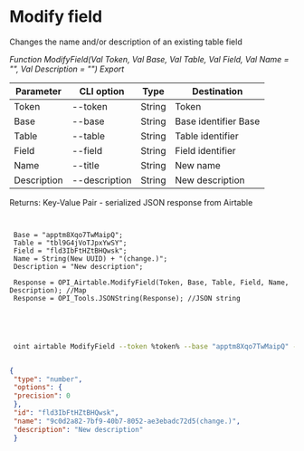 ﻿---
sidebar_position: 2
---

# Modify field
 Changes the name and/or description of an existing table field


*Function ModifyField(Val Token, Val Base, Val Table, Val Field, Val Name = "", Val Description = "") Export*

 | Parameter | CLI option | Type | Destination |
 |-|-|-|-|
 | Token | --token | String | Token |
 | Base | --base | String | Base identifier Base |
 | Table | --table | String | Table identifier |
 | Field | --field | String | Field identifier |
 | Name | --title | String | New name |
 | Description | --description | String | New description |

 
 Returns: Key-Value Pair - serialized JSON response from Airtable

```bsl title="Code example"
	
 
 Base = "apptm8Xqo7TwMaipQ";
 Table = "tbl9G4jVoTJpxYwSY";
 Field = "fld3IbFtHZtBHQwsk";
 Name = String(New UUID) + "(change.)";
 Description = "New description";
 
 Response = OPI_Airtable.ModifyField(Token, Base, Table, Field, Name, Description); //Map
 Response = OPI_Tools.JSONString(Response); //JSON string
 

	
```

```sh title="CLI command example"
 
 oint airtable ModifyField --token %token% --base "apptm8Xqo7TwMaipQ" --table "tbl9G4jVoTJpxYwSY" --field "fld3IbFtHZtBHQwsk" --title %title% --description "New description"

```


```json title="Result"

{
 "type": "number",
 "options": {
 "precision": 0
 },
 "id": "fld3IbFtHZtBHQwsk",
 "name": "9c0d2a82-7bf9-40b7-8052-ae3ebadc72d5(change.)",
 "description": "New description"
 }

```
